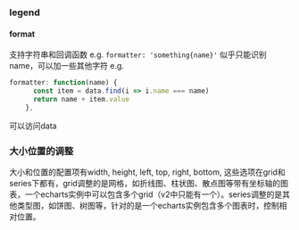 ### legend
#### format
支持字符串和回调函数
e.g. `formatter: 'something{name}'` 似乎只能识别name，可以加一些其他字符
e.g. 
```js
formatter: function(name) {
      const item = data.find(i => i.name === name)
      return name + item.value
    },
```
可以访问data

### 大小位置的调整
大小和位置的配置项有width, height, left, top, right, bottom,
这些选项在grid和series下都有，grid调整的是网格，如折线图、柱状图、散点图等带有坐标轴的图表，一个echarts实例中可以包含多个grid（v2中只能有一个）。series调整的是其他类型图，如饼图、树图等，针对的是一个echarts实例包含多个图表时，控制相对位置。